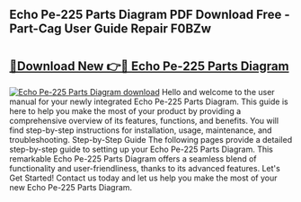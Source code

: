 ## Echo Pe-225 Parts Diagram PDF Download Free - Part-Cag User Guide Repair F0BZw

# <h2><a href="http://dfrlfjb.blite.top/?on=Echo+Pe-225+Parts+Diagram">🔗Download New 👉🔴 Echo Pe-225 Parts Diagram</a></h2>

[![Echo Pe-225 Parts Diagram download](https://i.imgur.com/lujVjoI.png)](http://dfrlfjb.blite.top/?on=Echo+Pe-225+Parts+Diagram)
Hello and welcome to the user manual for your newly integrated Echo Pe-225 Parts Diagram. This guide is here to help you make the most of your product by providing a comprehensive overview of its features, functions, and benefits. You will find step-by-step instructions for installation, usage, maintenance, and troubleshooting. Step-by-Step Guide The following pages provide a detailed step-by-step guide to setting up your Echo Pe-225 Parts Diagram. This remarkable Echo Pe-225 Parts Diagram offers a seamless blend of functionality and user-friendliness, thanks to its advanced features. Let's Get Started! Contact us today and let us help you make the most of your new Echo Pe-225 Parts Diagram.
